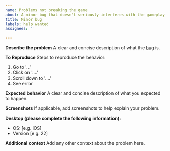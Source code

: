 ```yaml
---
name: Problems not breaking the game
about: A minor bug that doesn't seriously interferes with the gameplay
title: Minor bug
labels: help wanted
assignees: ''

---
```


**Describe the problem**
A clear and concise description of what the <ins>bug</ins> is.

**To Reproduce**
Steps to reproduce the behavior:
1. Go to '...'
2. Click on '....'
3. Scroll down to '....'
4. See error

**Expected behavior**
A clear and concise description of what you expected to happen.

**Screenshots**
If applicable, add screenshots to help explain your problem.

**Desktop (please complete the following information):**
 - OS: [e.g. iOS]
 - Version [e.g. 22]

**Additional context**
Add any other context about the problem here.
